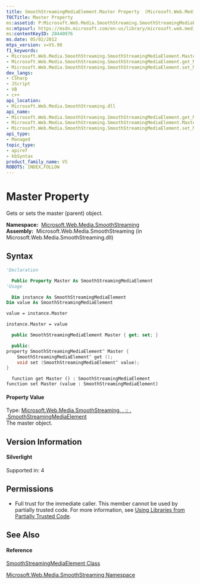 ```yaml
---
title: SmoothStreamingMediaElement.Master Property  (Microsoft.Web.Media.SmoothStreaming)
TOCTitle: Master Property
ms:assetid: P:Microsoft.Web.Media.SmoothStreaming.SmoothStreamingMediaElement.Master
ms:mtpsurl: https://msdn.microsoft.com/en-us/library/microsoft.web.media.smoothstreaming.smoothstreamingmediaelement.master(v=VS.90)
ms:contentKeyID: 28440976
ms.date: 05/02/2012
mtps_version: v=VS.90
f1_keywords:
- Microsoft.Web.Media.SmoothStreaming.SmoothStreamingMediaElement.Master
- Microsoft.Web.Media.SmoothStreaming.SmoothStreamingMediaElement.get_Master
- Microsoft.Web.Media.SmoothStreaming.SmoothStreamingMediaElement.set_Master
dev_langs:
- CSharp
- JScript
- VB
- c++
api_location:
- Microsoft.Web.Media.SmoothStreaming.dll
api_name:
- Microsoft.Web.Media.SmoothStreaming.SmoothStreamingMediaElement.get_Master
- Microsoft.Web.Media.SmoothStreaming.SmoothStreamingMediaElement.Master
- Microsoft.Web.Media.SmoothStreaming.SmoothStreamingMediaElement.set_Master
api_type:
- Managed
topic_type:
- apiref
- kbSyntax
product_family_name: VS
ROBOTS: INDEX,FOLLOW
---
```


# Master Property

Gets or sets the master (parent) object.

**Namespace:**  [Microsoft.Web.Media.SmoothStreaming](microsoft-web-media-smoothstreaming-namespace_1.md)  
**Assembly:**  Microsoft.Web.Media.SmoothStreaming (in Microsoft.Web.Media.SmoothStreaming.dll)

## Syntax

``` vb
'Declaration

  Public Property Master As SmoothStreamingMediaElement
'Usage

  Dim instance As SmoothStreamingMediaElement
Dim value As SmoothStreamingMediaElement

value = instance.Master

instance.Master = value
```

``` csharp
  public SmoothStreamingMediaElement Master { get; set; }
```

``` c++
  public:
property SmoothStreamingMediaElement^ Master {
    SmoothStreamingMediaElement^ get ();
    void set (SmoothStreamingMediaElement^ value);
}
```

``` jscript
  function get Master () : SmoothStreamingMediaElement
function set Master (value : SmoothStreamingMediaElement)
```

#### Property Value

Type: [Microsoft.Web.Media.SmoothStreaming. . :: . .SmoothStreamingMediaElement](smoothstreamingmediaelement-class-microsoft-web-media-smoothstreaming_1.md)  
The master object.  

## Version Information

#### Silverlight

Supported in: 4  

## Permissions

  - Full trust for the immediate caller. This member cannot be used by partially trusted code. For more information, see [Using Libraries from Partially Trusted Code](https://msdn.microsoft.com/en-us/library/8skskf63\(v=vs.90\)).

## See Also

#### Reference

[SmoothStreamingMediaElement Class](smoothstreamingmediaelement-class-microsoft-web-media-smoothstreaming_1.md)

[Microsoft.Web.Media.SmoothStreaming Namespace](microsoft-web-media-smoothstreaming-namespace_1.md)

